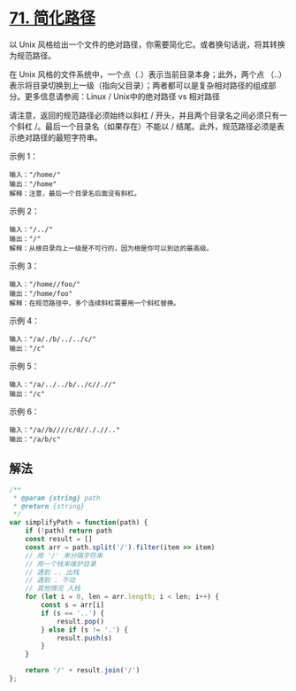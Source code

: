 # [71. 简化路径](https://leetcode-cn.com/problems/simplify-path/)
以 Unix 风格给出一个文件的绝对路径，你需要简化它。或者换句话说，将其转换为规范路径。

在 Unix 风格的文件系统中，一个点（.）表示当前目录本身；此外，两个点 （..） 表示将目录切换到上一级（指向父目录）；两者都可以是复杂相对路径的组成部分。更多信息请参阅：Linux / Unix中的绝对路径 vs 相对路径

请注意，返回的规范路径必须始终以斜杠 / 开头，并且两个目录名之间必须只有一个斜杠 /。最后一个目录名（如果存在）不能以 / 结尾。此外，规范路径必须是表示绝对路径的最短字符串。

 

示例 1：
```
输入："/home/"
输出："/home"
解释：注意，最后一个目录名后面没有斜杠。
```
示例 2：
```
输入："/../"
输出："/"
解释：从根目录向上一级是不可行的，因为根是你可以到达的最高级。
```
示例 3：
```
输入："/home//foo/"
输出："/home/foo"
解释：在规范路径中，多个连续斜杠需要用一个斜杠替换。
```
示例 4：
```
输入："/a/./b/../../c/"
输出："/c"
```
示例 5：
```
输入："/a/../../b/../c//.//"
输出："/c"
```
示例 6：
```
输入："/a//b////c/d//././/.."
输出："/a/b/c"
```
## 解法
```js
/**
 * @param {string} path
 * @return {string}
 */
var simplifyPath = function(path) {
    if (!path) return path
    const result = []
    const arr = path.split('/').filter(item => item)
    // 用 '/' 来分隔字符串
    // 用一个栈来维护目录
    // 遇到 .. 出栈
    // 遇到 . 不动
    // 其他情况 入栈
    for (let i = 0, len = arr.length; i < len; i++) {
        const s = arr[i]
        if (s == '..') {
            result.pop()
        } else if (s != '.') {
            result.push(s)
        }
    }

    return '/' + result.join('/')
};
```
